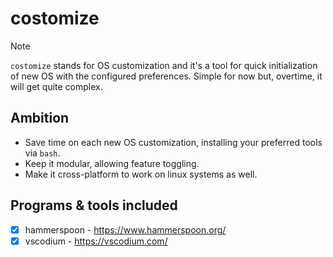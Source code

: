 # costomize

> [!NOTE]
> `costomize` stands for OS customization and it's a tool for quick initialization of new OS with the configured preferences.
Simple for now but, overtime, it will get quite complex.

## Ambition
 - Save time on each new OS customization, installing your preferred tools via `bash`.
 - Keep it modular, allowing feature toggling.
 - Make it cross-platform to work on linux systems as well.

## Programs & tools included
 - [x] hammerspoon - https://www.hammerspoon.org/
 - [x] vscodium - https://vscodium.com/
